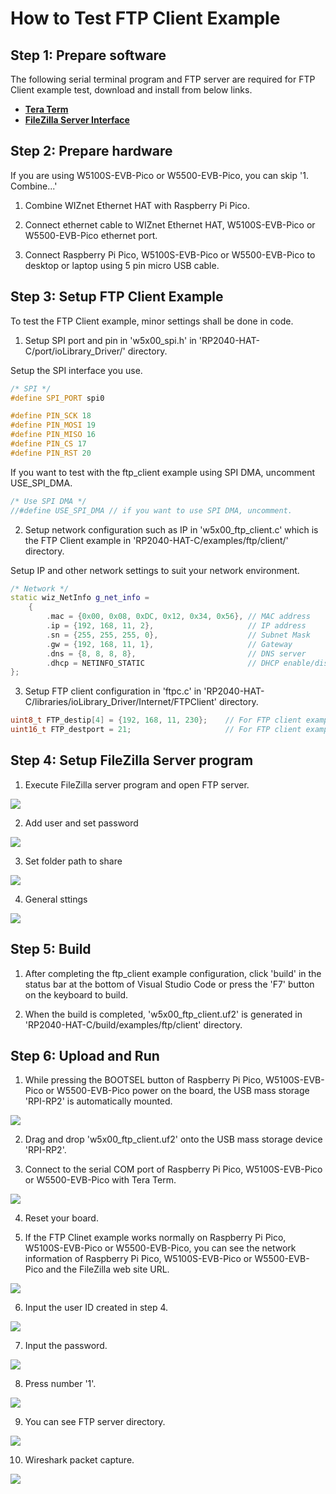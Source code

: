 # How to Test FTP Client Example



## Step 1: Prepare software

The following serial terminal program and FTP server are required for FTP Client example test, download and install from below links.

- [**Tera Term**][link-tera_term]
- [**FileZilla Server Interface**][link-filezilla_server]



## Step 2: Prepare hardware

If you are using W5100S-EVB-Pico or W5500-EVB-Pico, you can skip '1. Combine...'

1. Combine WIZnet Ethernet HAT with Raspberry Pi Pico.

2. Connect ethernet cable to WIZnet Ethernet HAT, W5100S-EVB-Pico or W5500-EVB-Pico ethernet port.

3. Connect Raspberry Pi Pico, W5100S-EVB-Pico or W5500-EVB-Pico to desktop or laptop using 5 pin micro USB cable.



## Step 3: Setup FTP Client Example

To test the FTP Client example, minor settings shall be done in code.

1. Setup SPI port and pin in 'w5x00_spi.h' in 'RP2040-HAT-C/port/ioLibrary_Driver/' directory.

Setup the SPI interface you use.

```cpp
/* SPI */
#define SPI_PORT spi0

#define PIN_SCK 18
#define PIN_MOSI 19
#define PIN_MISO 16
#define PIN_CS 17
#define PIN_RST 20
```

If you want to test with the ftp_client example using SPI DMA, uncomment USE_SPI_DMA.

```cpp
/* Use SPI DMA */
//#define USE_SPI_DMA // if you want to use SPI DMA, uncomment.
```

2. Setup network configuration such as IP in 'w5x00_ftp_client.c' which is the FTP Client example in 'RP2040-HAT-C/examples/ftp/client/' directory.

Setup IP and other network settings to suit your network environment.

```cpp
/* Network */
static wiz_NetInfo g_net_info =
    {
        .mac = {0x00, 0x08, 0xDC, 0x12, 0x34, 0x56}, // MAC address
        .ip = {192, 168, 11, 2},                     // IP address
        .sn = {255, 255, 255, 0},                    // Subnet Mask
        .gw = {192, 168, 11, 1},                     // Gateway
        .dns = {8, 8, 8, 8},                         // DNS server
        .dhcp = NETINFO_STATIC                       // DHCP enable/disable
};
```

3. Setup FTP client configuration in 'ftpc.c' in 'RP2040-HAT-C/libraries/ioLibrary_Driver/Internet/FTPClient' directory.

```cpp
uint8_t FTP_destip[4] = {192, 168, 11, 230};    // For FTP client examples; destination network info
uint16_t FTP_destport = 21;                     // For FTP client examples; destination network info
```



## Step 4: Setup FileZilla Server program

1. Execute FileZilla server program and open FTP server.

![][link-filezilla_server_program_open]

2. Add user and set password

![][link-filezilla_add_user]

3. Set folder path to share

![][link-filezilla_set_path]

4. General sttings

![][link-filezilla_general_settings]



## Step 5: Build

1. After completing the ftp_client example configuration, click 'build' in the status bar at the bottom of Visual Studio Code or press the 'F7' button on the keyboard to build.

2. When the build is completed, 'w5x00_ftp_client.uf2' is generated in 'RP2040-HAT-C/build/examples/ftp/client' directory.



## Step 6: Upload and Run

1. While pressing the BOOTSEL button of Raspberry Pi Pico, W5100S-EVB-Pico or W5500-EVB-Pico power on the board, the USB mass storage 'RPI-RP2' is automatically mounted.

![][link-raspberry_pi_pico_usb_mass_storage]

2. Drag and drop 'w5x00_ftp_client.uf2' onto the USB mass storage device 'RPI-RP2'.

3. Connect to the serial COM port of Raspberry Pi Pico, W5100S-EVB-Pico or W5500-EVB-Pico with Tera Term.

![][link-connect_to_serial_com_port]

4. Reset your board.

5. If the FTP Clinet example works normally on Raspberry Pi Pico, W5100S-EVB-Pico or W5500-EVB-Pico, you can see the network information of Raspberry Pi Pico, W5100S-EVB-Pico or W5500-EVB-Pico and the FileZilla web site URL.

![][link-see_network_information_of_raspberry_pi_pico]

6. Input the user ID created in step 4.

![][link-input_user_id]

7. Input the password.

![][link-input_password]

8. Press number '1'.

![][link-press_num1]

9. You can see FTP server directory.

![][link-ftp_server_directory]

10. Wireshark packet capture.

![][link-ftp_wireshark_result]



<!--
Link
-->

[link-tera_term]: https://osdn.net/projects/ttssh2/releases/
[link-hercules]: https://www.hw-group.com/software/hercules-setup-utility
[link-filezilla_server]: https://osdn.net/projects/filezilla/downloads/67734/FileZilla_Server-0_9_60.exe/
[link-filezilla_server_program_open]: https://github.com/Wiznet/RP2040-HAT-C/blob/main/static/images/ftp/client/filezilla_server_program_open.png
[link-filezilla_add_user]: https://github.com/Wiznet/RP2040-HAT-C/blob/main/static/images/ftp/client/filezilla_add_user.png
[link-filezilla_set_path]: https://github.com/Wiznet/RP2040-HAT-C/blob/main/static/images/ftp/client/filezilla_set_path.png
[link-filezilla_general_settings]: https://github.com/Wiznet/RP2040-HAT-C/blob/main/static/images/ftp/client/filezilla_general_settings.png
[link-raspberry_pi_pico_usb_mass_storage]: https://github.com/Wiznet/RP2040-HAT-C/blob/main/static/images/ftp/client/raspberry_pi_pico_usb_mass_storage.png
[link-connect_to_serial_com_port]: https://github.com/Wiznet/RP2040-HAT-C/blob/main/static/images/ftp/client/serial_com_port.png
[link-see_network_information_of_raspberry_pi_pico]: https://github.com/Wiznet/RP2040-HAT-C/blob/main/static/images/ftp/client/network_information.png
[link-input_user_id]: https://github.com/Wiznet/RP2040-HAT-C/blob/main/static/images/ftp/client/input_user_id.png
[link-input_password]: https://github.com/Wiznet/RP2040-HAT-C/blob/main/static/images/ftp/client/input_password.png
[link-press_num1]: https://github.com/Wiznet/RP2040-HAT-C/blob/main/static/images/ftp/client/press_num1.png
[link-ftp_server_directory]: https://github.com/Wiznet/RP2040-HAT-C/blob/main/static/images/ftp/client/ftp_server_directory.png
[link-ftp_wireshark_result]: https://github.com/Wiznet/RP2040-HAT-C/blob/main/static/images/ftp/client/ftp_wireshark_result.png
